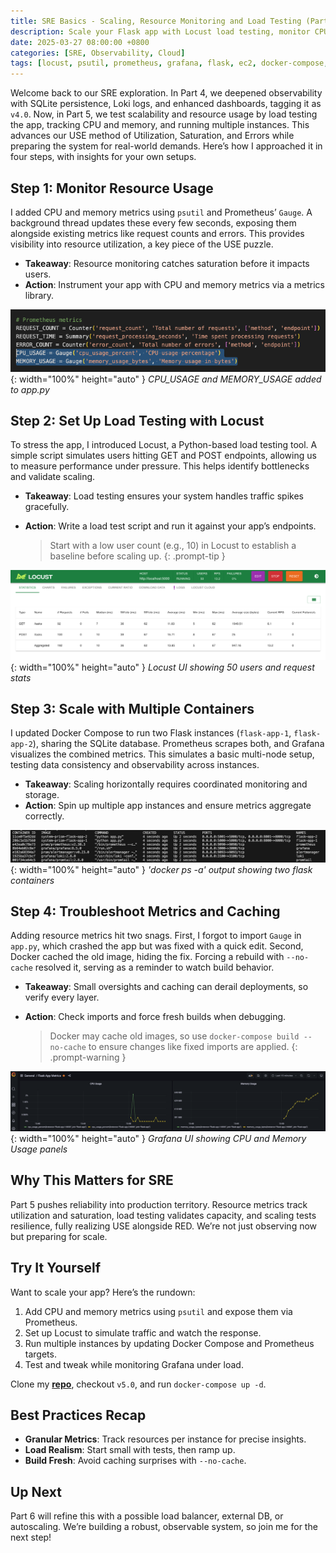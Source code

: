 ```yaml
---
title: SRE Basics - Scaling, Resource Monitoring and Load Testing (Part 5)
description: Scale your Flask app with Locust load testing, monitor CPU and memory with Prometheus, and run multiple instances for production-ready reliability.
date: 2025-03-27 08:00:00 +0800
categories: [SRE, Observability, Cloud]
tags: [locust, psutil, prometheus, grafana, flask, ec2, docker-compose, scaling, monitoring]
---
```


Welcome back to our SRE exploration. In Part 4, we deepened observability with SQLite persistence, Loki logs, and enhanced dashboards, tagging it as `v4.0`. Now, in Part 5, we test scalability and resource usage by load testing the app, tracking CPU and memory, and running multiple instances. This advances our USE method of Utilization, Saturation, and Errors while preparing the system for real-world demands. Here’s how I approached it in four steps, with insights for your own setups.

## Step 1: Monitor Resource Usage
I added CPU and memory metrics using `psutil` and Prometheus’ `Gauge`. A background thread updates these every few seconds, exposing them alongside existing metrics like request counts and errors. This provides visibility into resource utilization, a key piece of the USE puzzle.

- **Takeaway**: Resource monitoring catches saturation before it impacts users.
- **Action**: Instrument your app with CPU and memory metrics via a metrics library.

![Desktop View](/assets/img/posts/20250327/cpu-and-memory-metrics.png ){: width="100%" height="auto" }
_CPU_USAGE and MEMORY_USAGE added to app.py_

## Step 2: Set Up Load Testing with Locust
To stress the app, I introduced Locust, a Python-based load testing tool. A simple script simulates users hitting GET and POST endpoints, allowing us to measure performance under pressure. This helps identify bottlenecks and validate scaling.

- **Takeaway**: Load testing ensures your system handles traffic spikes gracefully.
- **Action**: Write a load test script and run it against your app’s endpoints.
  
  > Start with a low user count (e.g., 10) in Locust to establish a baseline before scaling up.
  {: .prompt-tip }

![Desktop View](/assets/img/posts/20250327/locust-ui.png ){: width="100%" height="auto" }
_Locust UI showing 50 users and request stats_

## Step 3: Scale with Multiple Containers
I updated Docker Compose to run two Flask instances (`flask-app-1`, `flask-app-2`), sharing the SQLite database. Prometheus scrapes both, and Grafana visualizes the combined metrics. This simulates a basic multi-node setup, testing data consistency and observability across instances.

- **Takeaway**: Scaling horizontally requires coordinated monitoring and storage.
- **Action**: Spin up multiple app instances and ensure metrics aggregate correctly.

![Desktop View](/assets/img/posts/20250327/docker-ps-output.png ){: width="100%" height="auto" }
_'docker ps -a' output showing two flask containers_

## Step 4: Troubleshoot Metrics and Caching
Adding resource metrics hit two snags. First, I forgot to import `Gauge` in `app.py`, which crashed the app but was fixed with a quick edit. Second, Docker cached the old image, hiding the fix. Forcing a rebuild with `--no-cache` resolved it, serving as a reminder to watch build behavior.

- **Takeaway**: Small oversights and caching can derail deployments, so verify every layer.
- **Action**: Check imports and force fresh builds when debugging.
  
  > Docker may cache old images, so use `docker-compose build --no-cache` to ensure changes like fixed imports are applied.
  {: .prompt-warning }

![Desktop View](/assets/img/posts/20250327/cpu-and-memory-panels.png ){: width="100%" height="auto" }
_Grafana UI showing CPU and Memory Usage panels_

## Why This Matters for SRE
Part 5 pushes reliability into production territory. Resource metrics track utilization and saturation, load testing validates capacity, and scaling tests resilience, fully realizing USE alongside RED. We’re not just observing now but preparing for scale.

## Try It Yourself
Want to scale your app? Here’s the rundown:
1. Add CPU and memory metrics using `psutil` and expose them via Prometheus.
2. Set up Locust to simulate traffic and watch the response.
3. Run multiple instances by updating Docker Compose and Prometheus targets.
4. Test and tweak while monitoring Grafana under load.

Clone my [**repo**](https://github.com/Rick-Houser/system-prism), checkout `v5.0`, and run `docker-compose up -d`.

## Best Practices Recap
- **Granular Metrics**: Track resources per instance for precise insights.
- **Load Realism**: Start small with tests, then ramp up.
- **Build Fresh**: Avoid caching surprises with `--no-cache`.

## Up Next
Part 6 will refine this with a possible load balancer, external DB, or autoscaling. We’re building a robust, observable system, so join me for the next step!